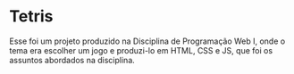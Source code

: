 # Tetris
Esse foi um projeto produzido na Disciplina de Programação Web I, onde o tema era escolher um jogo e produzi-lo em HTML, CSS e JS, que foi os assuntos abordados na disciplina.
